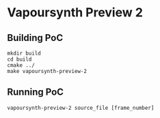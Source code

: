 # Vapoursynth Preview 2

## Building PoC

```shell
mkdir build
cd build
cmake ../
make vapoursynth-preview-2
```

## Running PoC

```shell
vapoursynth-preview-2 source_file [frame_number]
``` 
